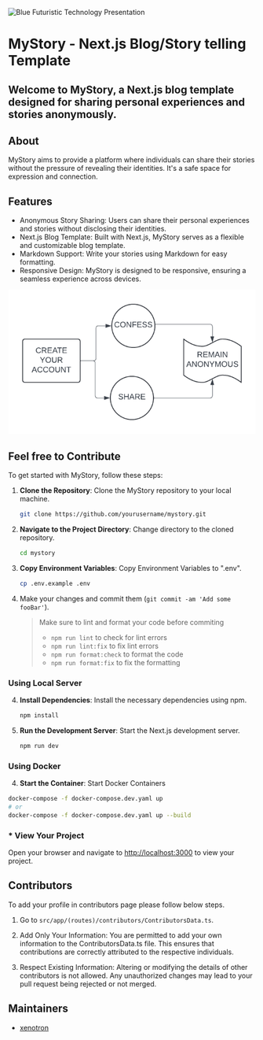 ![Blue Futuristic Technology Presentation](https://github.com/Sayak-Bhunia/mystory/assets/110457746/fbf14e0d-7be7-4866-a0a2-c318e3e8eca9)

# MyStory - Next.js Blog/Story telling Template

## Welcome to MyStory, a Next.js blog template designed for sharing personal experiences and stories anonymously.

## About

MyStory aims to provide a platform where individuals can share their stories without the pressure of revealing their identities. It's a safe space for expression and connection.

## Features

- Anonymous Story Sharing: Users can share their personal experiences and stories without disclosing their identities.
- Next.js Blog Template: Built with Next.js, MyStory serves as a flexible and customizable blog template.
- Markdown Support: Write your stories using Markdown for easy formatting.
- Responsive Design: MyStory is designed to be responsive, ensuring a seamless experience across devices.

![MyStory Flowchart](/public/gssoc.png)

## Feel free to Contribute

To get started with MyStory, follow these steps:

1. **Clone the Repository**: Clone the MyStory repository to your local machine.
   ```bash
   git clone https://github.com/yourusername/mystory.git
   ```
2. **Navigate to the Project Directory**: Change directory to the cloned repository.
   ```bash
   cd mystory
   ```
3. **Copy Environment Variables**: Copy Environment Variables to ".env".
   ```bash
   cp .env.example .env
   ```
4. Make your changes and commit them (`git commit -am 'Add some fooBar'`).
   > Make sure to lint and format your code before commiting
   >
   > - `npm run lint` to check for lint errors
   > - `npm run lint:fix` to fix lint errors
   > - `npm run format:check` to format the code
   > - `npm run format:fix` to fix the formatting

### Using Local Server

4. **Install Dependencies**: Install the necessary dependencies using npm.
   ```bash
   npm install
   ```
5. **Run the Development Server**: Start the Next.js development server.
   ```bash
   npm run dev
   ```

### Using Docker

4. **Start the Container**: Start Docker Containers

```bash
docker-compose -f docker-compose.dev.yaml up
# or
docker-compose -f docker-compose.dev.yaml up --build
```

### \* View Your Project

Open your browser and navigate to [http://localhost:3000](http://localhost:3000) to view your project.

## Contributors

To add your profile in contributors page please follow below steps.

1. Go to `src/app/(routes)/contributors/ContributorsData.ts`.

2. Add Only Your Information: You are permitted to add your own information to the ContributorsData.ts file. This ensures that contributions are correctly attributed to the respective individuals.

3. Respect Existing Information: Altering or modifying the details of other contributors is not allowed. Any unauthorized changes may lead to your pull request being rejected or not merged.

## Maintainers

- [xenotron](https://github.com/Sayak-Bhunia)
